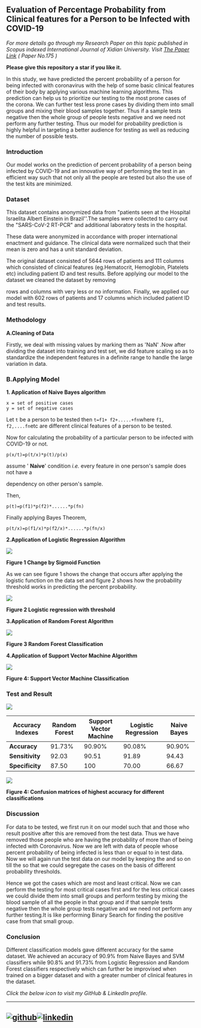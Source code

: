 ## **Evaluation of Percentage Probability from Clinical features for a Person to be Infected with COVID-19**

*For more details go through my Research Paper on this topic published in  Scopus indexed International Journal of Xidian University.
Visit [The Paper Link](http://xadzkjdx.cn/Volume-14-Issue-7-July-20/) ( Paper No.175 )*

**Please give this repository a star if you like it.**

In this study, we have predicted the percent probability of a person for being infected with coronavirus with the help of some basic clinical features of their body by applying various machine learning algorithms. This prediction can help us to prioritize our testing to the most prone cases of the corona. We can further test less prone cases by dividing them into small groups and mixing their blood samples together. Thus if a sample tests negative then the whole group of people tests negative and we need not perform any further testing. Thus our model for probability prediction is highly helpful in targeting a better audience for testing as well as reducing the number of possible tests.

### Introduction

Our model works on the prediction of percent probability of a person being infected by COVID-19 and an innovative way of performing the test in an efficient way such that not only all the people are tested but also the use of the test kits are minimized.

### Dataset

This dataset contains anonymized data from &quot;patients seen at the Hospital Israelita Albert Einstein in Brazil&#39;&#39;.The samples were collected to carry out the &quot;SARS-CoV-2 RT-PCR&quot; and additional laboratory tests in the hospital.

These data were anonymized in accordance with proper international enactment and guidance. The clinical data were normalized such that their mean is zero and has a unit standard deviation.

The original dataset consisted of 5644 rows of patients and 111 columns which consisted of clinical features (eg.Hematocrit, Hemoglobin, Platelets etc) including patient ID and test results. Before applying our model to the dataset we cleaned the dataset by removing

rows and columns with very less or no information. Finally, we applied our model with 602 rows of patients and 17 columns which included patient ID and test results.

### Methodology

**A.Cleaning of Data**

Firstly, we deal with missing values by marking them as &#39;NaN&#39; .Now after dividing the dataset into training and test set, we did feature scaling so as to standardize the independent features in a definite range to handle the large variation in data.

### B.Applying Model

**1. Application of Naive Bayes algorithm**

```
x = set of positive cases
y = set of negative cases
```

Let ```t``` be a person to be tested then ```t=f1+ f2+.....+fn```where ```f1, f2,....fn```etc are different clinical features of a person to be tested.

Now for calculating the probability of a particular person to be infected with COVID-19 or not.

```
p(x/t)=p(t/x)*p(t)/p(x)
```

assume &#39; **Naive**&#39; condition _i.e._ every feature in one person&#39;s sample does not have a

dependency on other person&#39;s sample.

Then,

```p(t)=p(f1)*p(f2)*......*p(fn)```

Finally applying Bayes Theorem,

```p(t/x)=p(f1/x)*p(f2/x)*......*p(fn/x)```

**2.Application of Logistic Regression Algorithm**

![](images/logistic-regression.jpg)


**Figure 1 Change by Sigmoid Function**


As we can see figure 1 shows the change that occurs after applying the logistic function on the data set and figure 2 shows how the probability threshold works in predicting the percent probability.

![](images/logistic-regression(2).jpg)


**Figure 2 Logistic regression with threshold**



**3.Application of Random Forest Algorithm**

![](images/RandomForest.jpg)

**Figure 3 Random Forest Classification**

**4.Application of Support Vector Machine Algorithm**

![](images/SVM.jpg)

**Figure 4: Support Vector Machine Classification**

### Test and Result

![](images/Graph.jpg)



| **Accuracy Indexes** | **Random Forest** | **Support Vector Machine** | **Logistic Regression** | **Naive Bayes** |
| --- | --- | --- | --- | --- |
| **Accuracy** | 91.73% | 90.90% | 90.08% | 90.90% |
| **Sensitivity** | 92.03 | 90.51 | 91.89 | 94.43 |
| **Specificity** | 87.50 | 100 | 70.00 | 66.67 |




![](images/Confusion-matrix.jpg)

**Figure 4: Confusion matrices of highest accuracy for different classifications**

### Discussion

For data to be tested, we first run it on our model such that and those who result positive after this are removed from the test data. Thus we have removed those people who are having the probability of more than of being infected with Coronavirus. Now we are left with data of people whose percent probability of being infected is less than or equal to in test data. Now we will again run the test data on our model by keeping the and so on till the so that we could segregate the cases on the basis of different probability thresholds.

Hence we got the cases which are most and least critical. Now we can perform the testing for most critical cases first and for the less critical cases we could divide them into small groups and perform testing by mixing the blood sample of all the people in that group and if that sample tests negative then the whole group tests negative and we need not perform any further testing.It is like performing Binary Search for finding the positive case from that small group.

### Conclusion

Different classification models gave different accuracy for the same dataset. We achieved an accuracy of 90.9% from Naive Bayes and SVM classifiers while 90.8% and 91.73% from Logistic Regression and Random Forest classifiers respectively which can further be improvised when trained on a bigger dataset and with a greater number of clinical features in the dataset.

*Click the below icon to visit my GitHub & LinkedIn profile.*

[1]: https://www.github.com/Pragya0810
[2]: https://www.linkedin.com/in/pragya-chhajer-5a5aa6159/


---
[![github](https://cloud.githubusercontent.com/assets/17016297/18839843/0e06a67a-83d2-11e6-993a-b35a182500e0.png)][1][![linkedin](https://cloud.githubusercontent.com/assets/17016297/18839848/0fc7e74e-83d2-11e6-8c6a-277fc9d6e067.png)][2]
---

